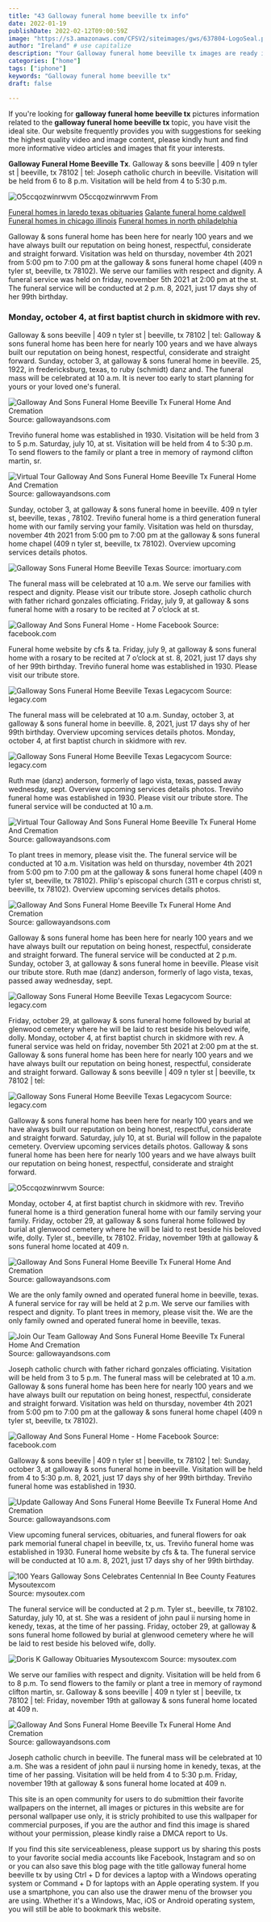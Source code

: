```yaml
---
title: "43 Galloway funeral home beeville tx info"
date: 2022-01-19
publishDate: 2022-02-12T09:00:59Z
image: "https://s3.amazonaws.com/CFSV2/siteimages/gws/637804-LogoSeal.png"
author: "Ireland" # use capitalize
description: "Your Galloway funeral home beeville tx images are ready in this website. Galloway funeral home beeville tx are a topic that is being searched for and liked by netizens now. You can Get the Galloway funeral home beeville tx files here. Find and Download all free photos and vectors."
categories: ["home"]
tags: ["iphone"]
keywords: "Galloway funeral home beeville tx"
draft: false

---
```


If you're looking for **galloway funeral home beeville tx** pictures information related to the **galloway funeral home beeville tx** topic, you have visit the ideal  site.  Our website frequently  provides you with  suggestions  for seeking  the highest  quality video and image  content, please kindly hunt and find more informative video articles and images  that fit your interests.

**Galloway Funeral Home Beeville Tx**. Galloway &amp; sons beeville | 409 n tyler st | beeville, tx 78102 | tel: Joseph catholic church in beeville. Visitation will be held from 6 to 8 p.m. Visitation will be held from 4 to 5:30 p.m.

![O5ccqozwinrwvm](https://lookaside.fbsbx.com/lookaside/crawler/media/?media_id=947471739195681 "O5ccqozwinrwvm")
O5ccqozwinrwvm From 

[Funeral homes in laredo texas obituaries](/funeral-homes-in-laredo-texas-obituaries/)
[Galante funeral home caldwell](/galante-funeral-home-caldwell/)
[Funeral homes in chicago illinois](/funeral-homes-in-chicago-illinois/)
[Funeral homes in north philadelphia](/funeral-homes-in-north-philadelphia/)

Galloway &amp; sons funeral home has been here for nearly 100 years and we have always built our reputation on being honest, respectful, considerate and straight forward. Visitation was held on thursday, november 4th 2021 from 5:00 pm to 7:00 pm at the galloway &amp; sons funeral home chapel (409 n tyler st, beeville, tx 78102). We serve our families with respect and dignity. A funeral service was held on friday, november 5th 2021 at 2:00 pm at the st. The funeral service will be conducted at 2 p.m. 8, 2021, just 17 days shy of her 99th birthday.

### Monday, october 4, at first baptist church in skidmore with rev.

Galloway &amp; sons beeville | 409 n tyler st | beeville, tx 78102 | tel: Galloway &amp; sons funeral home has been here for nearly 100 years and we have always built our reputation on being honest, respectful, considerate and straight forward. Sunday, october 3, at galloway &amp; sons funeral home in beeville. 25, 1922, in fredericksburg, texas, to ruby (schmidt) danz and. The funeral mass will be celebrated at 10 a.m. It is never too early to start planning for yours or your loved one&#039;s funeral.


![Galloway And Sons Funeral Home Beeville Tx Funeral Home And Cremation](https://s3.amazonaws.com/CFSV2/siteimages/gws/249359-footer-widget-galloway.fw.png "Galloway And Sons Funeral Home Beeville Tx Funeral Home And Cremation")
Source: gallowayandsons.com

Treviño funeral home was established in 1930. Visitation will be held from 3 to 5 p.m. Saturday, july 10, at st. Visitation will be held from 4 to 5:30 p.m. To send flowers to the family or plant a tree in memory of raymond clifton martin, sr.

![Virtual Tour Galloway And Sons Funeral Home Beeville Tx Funeral Home And Cremation](https://s3.amazonaws.com/CFSV2/galleries/gws/5cf6ff5f2b76c-9664-10389-d7q8mi18t416r3xl64n8os1nb359gazq-res960.jpg "Virtual Tour Galloway And Sons Funeral Home Beeville Tx Funeral Home And Cremation")
Source: gallowayandsons.com

Sunday, october 3, at galloway &amp; sons funeral home in beeville. 409 n tyler st, beeville, texas , 78102. Treviño funeral home is a third generation funeral home with our family serving your family. Visitation was held on thursday, november 4th 2021 from 5:00 pm to 7:00 pm at the galloway &amp; sons funeral home chapel (409 n tyler st, beeville, tx 78102). Overview upcoming services details photos.

![Galloway Sons Funeral Home Beeville Texas](https://www.imortuary.com/images/ph-images/17.jpg "Galloway Sons Funeral Home Beeville Texas")
Source: imortuary.com

The funeral mass will be celebrated at 10 a.m. We serve our families with respect and dignity. Please visit our tribute store. Joseph catholic church with father richard gonzales officiating. Friday, july 9, at galloway &amp; sons funeral home with a rosary to be recited at 7 o’clock at st.

![Galloway And Sons Funeral Home - Home Facebook](https://lookaside.fbsbx.com/lookaside/crawler/media/?media_id=142185513057645 "Galloway And Sons Funeral Home - Home Facebook")
Source: facebook.com

Funeral home website by cfs &amp; ta. Friday, july 9, at galloway &amp; sons funeral home with a rosary to be recited at 7 o’clock at st. 8, 2021, just 17 days shy of her 99th birthday. Treviño funeral home was established in 1930. Please visit our tribute store.

![Galloway Sons Funeral Home Beeville Texas Legacycom](https://d1ore3n0z2tnb3.cloudfront.net/logo_icon_4/custom/domain_1/image_files/sitemgr_photo_31766.png "Galloway Sons Funeral Home Beeville Texas Legacycom")
Source: legacy.com

The funeral mass will be celebrated at 10 a.m. Sunday, october 3, at galloway &amp; sons funeral home in beeville. 8, 2021, just 17 days shy of her 99th birthday. Overview upcoming services details photos. Monday, october 4, at first baptist church in skidmore with rev.

![Galloway Sons Funeral Home Beeville Texas Legacycom](https://prod-legacy.s3.amazonaws.com/custom/domain_1/image_files/2242_photo_31767.jpg "Galloway Sons Funeral Home Beeville Texas Legacycom")
Source: legacy.com

Ruth mae (danz) anderson, formerly of lago vista, texas, passed away wednesday, sept. Overview upcoming services details photos. Treviño funeral home was established in 1930. Please visit our tribute store. The funeral service will be conducted at 10 a.m.

![Virtual Tour Galloway And Sons Funeral Home Beeville Tx Funeral Home And Cremation](https://s3.amazonaws.com/CFSV2/galleries/gws/5cf6ff5d90a2d-9664-10389-lssu8w8yyakl16566vutwbjasgc1phal-res960.jpg "Virtual Tour Galloway And Sons Funeral Home Beeville Tx Funeral Home And Cremation")
Source: gallowayandsons.com

To plant trees in memory, please visit the. The funeral service will be conducted at 10 a.m. Visitation was held on thursday, november 4th 2021 from 5:00 pm to 7:00 pm at the galloway &amp; sons funeral home chapel (409 n tyler st, beeville, tx 78102). Philip&#039;s episcopal church (311 e corpus christi st, beeville, tx 78102). Overview upcoming services details photos.

![Galloway And Sons Funeral Home Beeville Tx Funeral Home And Cremation](https://s3.amazonaws.com/CFSV2/siteimages/gws/505708-DigitalPlanningGuideBannerRed.jpg "Galloway And Sons Funeral Home Beeville Tx Funeral Home And Cremation")
Source: gallowayandsons.com

Galloway &amp; sons funeral home has been here for nearly 100 years and we have always built our reputation on being honest, respectful, considerate and straight forward. The funeral service will be conducted at 2 p.m. Sunday, october 3, at galloway &amp; sons funeral home in beeville. Please visit our tribute store. Ruth mae (danz) anderson, formerly of lago vista, texas, passed away wednesday, sept.

![Galloway Sons Funeral Home Beeville Texas Legacycom](https://prod-legacy.s3.amazonaws.com/custom/domain_1/image_files/2242_photo_31771.jpg "Galloway Sons Funeral Home Beeville Texas Legacycom")
Source: legacy.com

Friday, october 29, at galloway &amp; sons funeral home followed by burial at glenwood cemetery where he will be laid to rest beside his beloved wife, dolly. Monday, october 4, at first baptist church in skidmore with rev. A funeral service was held on friday, november 5th 2021 at 2:00 pm at the st. Galloway &amp; sons funeral home has been here for nearly 100 years and we have always built our reputation on being honest, respectful, considerate and straight forward. Galloway &amp; sons beeville | 409 n tyler st | beeville, tx 78102 | tel:

![Galloway Sons Funeral Home Beeville Texas Legacycom](https://d1ore3n0z2tnb3.cloudfront.net/logo_share/custom/domain_1/image_files/sitemgr_photo_31766.png "Galloway Sons Funeral Home Beeville Texas Legacycom")
Source: legacy.com

Galloway &amp; sons funeral home has been here for nearly 100 years and we have always built our reputation on being honest, respectful, considerate and straight forward. Saturday, july 10, at st. Burial will follow in the papalote cemetery. Overview upcoming services details photos. Galloway &amp; sons funeral home has been here for nearly 100 years and we have always built our reputation on being honest, respectful, considerate and straight forward.

![O5ccqozwinrwvm](https://lookaside.fbsbx.com/lookaside/crawler/media/?media_id=947471739195681 "O5ccqozwinrwvm")
Source: 

Monday, october 4, at first baptist church in skidmore with rev. Treviño funeral home is a third generation funeral home with our family serving your family. Friday, october 29, at galloway &amp; sons funeral home followed by burial at glenwood cemetery where he will be laid to rest beside his beloved wife, dolly. Tyler st., beeville, tx 78102. Friday, november 19th at galloway &amp; sons funeral home located at 409 n.

![Galloway And Sons Funeral Home Beeville Tx Funeral Home And Cremation](https://s3.amazonaws.com/CFSV2/siteimages/gws/624968-GallowayRemembranceBanner2021.jpg "Galloway And Sons Funeral Home Beeville Tx Funeral Home And Cremation")
Source: gallowayandsons.com

We are the only family owned and operated funeral home in beeville, texas. A funeral service for ray will be held at 2 p.m. We serve our families with respect and dignity. To plant trees in memory, please visit the. We are the only family owned and operated funeral home in beeville, texas.

![Join Our Team Galloway And Sons Funeral Home Beeville Tx Funeral Home And Cremation](https://s3.amazonaws.com/CFSV2/siteimages/gws/965550-JoinOurTeam.jpg "Join Our Team Galloway And Sons Funeral Home Beeville Tx Funeral Home And Cremation")
Source: gallowayandsons.com

Joseph catholic church with father richard gonzales officiating. Visitation will be held from 3 to 5 p.m. The funeral mass will be celebrated at 10 a.m. Galloway &amp; sons funeral home has been here for nearly 100 years and we have always built our reputation on being honest, respectful, considerate and straight forward. Visitation was held on thursday, november 4th 2021 from 5:00 pm to 7:00 pm at the galloway &amp; sons funeral home chapel (409 n tyler st, beeville, tx 78102).

![Galloway And Sons Funeral Home - Home Facebook](https://lookaside.fbsbx.com/lookaside/crawler/media/?media_id=142158499727013 "Galloway And Sons Funeral Home - Home Facebook")
Source: facebook.com

Galloway &amp; sons beeville | 409 n tyler st | beeville, tx 78102 | tel: Sunday, october 3, at galloway &amp; sons funeral home in beeville. Visitation will be held from 4 to 5:30 p.m. 8, 2021, just 17 days shy of her 99th birthday. Treviño funeral home was established in 1930.

![Update Galloway And Sons Funeral Home Beeville Tx Funeral Home And Cremation](https://s3.amazonaws.com/CFSV2/siteimages/gws/94702-covidnewmessage.jpg "Update Galloway And Sons Funeral Home Beeville Tx Funeral Home And Cremation")
Source: gallowayandsons.com

View upcoming funeral services, obituaries, and funeral flowers for oak park memorial funeral chapel in beeville, tx, us. Treviño funeral home was established in 1930. Funeral home website by cfs &amp; ta. The funeral service will be conducted at 10 a.m. 8, 2021, just 17 days shy of her 99th birthday.

![100 Years Galloway Sons Celebrates Centennial In Bee County Features Mysoutexcom](https://bloximages.newyork1.vip.townnews.com/mysoutex.com/content/tncms/assets/v3/editorial/9/c2/9c2267e4-1120-11ea-85f3-83e046d6868a/5dde856a6e4d2.image.jpg?resize=400%2C223 "100 Years Galloway Sons Celebrates Centennial In Bee County Features Mysoutexcom")
Source: mysoutex.com

The funeral service will be conducted at 2 p.m. Tyler st., beeville, tx 78102. Saturday, july 10, at st. She was a resident of john paul ii nursing home in kenedy, texas, at the time of her passing. Friday, october 29, at galloway &amp; sons funeral home followed by burial at glenwood cemetery where he will be laid to rest beside his beloved wife, dolly.

![Doris K Galloway Obituaries Mysoutexcom](https://bloximages.newyork1.vip.townnews.com/mysoutex.com/content/tncms/assets/v3/editorial/e/cf/ecf9db92-df2e-11eb-8d3e-d3597ecff31a/60e5b91bd2dd2.image.jpg "Doris K Galloway Obituaries Mysoutexcom")
Source: mysoutex.com

We serve our families with respect and dignity. Visitation will be held from 6 to 8 p.m. To send flowers to the family or plant a tree in memory of raymond clifton martin, sr. Galloway &amp; sons beeville | 409 n tyler st | beeville, tx 78102 | tel: Friday, november 19th at galloway &amp; sons funeral home located at 409 n.

![Galloway And Sons Funeral Home Beeville Tx Funeral Home And Cremation](https://s3.amazonaws.com/CFSV2/siteimages/gws/637804-LogoSeal.png "Galloway And Sons Funeral Home Beeville Tx Funeral Home And Cremation")
Source: gallowayandsons.com

Joseph catholic church in beeville. The funeral mass will be celebrated at 10 a.m. She was a resident of john paul ii nursing home in kenedy, texas, at the time of her passing. Visitation will be held from 4 to 5:30 p.m. Friday, november 19th at galloway &amp; sons funeral home located at 409 n.

This site is an open community for users to do submittion their favorite wallpapers on the internet, all images or pictures in this website are for personal wallpaper use only, it is stricly prohibited to use this wallpaper for commercial purposes, if you are the author and find this image is shared without your permission, please kindly raise a DMCA report to Us.

If you find this site serviceableness, please support us by sharing this posts to your favorite social media accounts like Facebook, Instagram and so on or you can also save this blog page with the title galloway funeral home beeville tx by using Ctrl + D for devices a laptop with a Windows operating system or Command + D for laptops with an Apple operating system. If you use a smartphone, you can also use the drawer menu of the browser you are using. Whether it's a Windows, Mac, iOS or Android operating system, you will still be able to bookmark this website.
